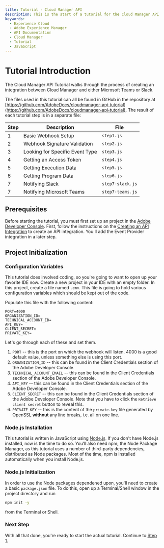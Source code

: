 ```yaml
---
title: Tutorial - Cloud Manager API
description: This is the start of a tutorial for the Cloud Manager API
keywords:
  - Experience Cloud
  - Adobe Experience Manager
  - API Documentation
  - Cloud Manager
  - Tutorial
  - JavaScript
---
```


# Tutorial Introduction

The Cloud Manager API Tutorial walks through the process of creating an integration between Cloud Manager and either Microsoft Teams or Slack.

The files used in this tutorial can all be found in GitHub in the repository at [https://github.com/AdobeDocs/cloudmanager-api-tutorial](https://github.com/AdobeDocs/cloudmanager-api-tutorial). The result of each tutorial step is in a separate file:

| Step | Description                     | File             |
|------|---------------------------------|------------------|
| 1    | Basic Webhook Setup             | `step1.js`       |
| 2    | Webhook Signature Validation    | `step2.js`       |
| 3    | Looking for Specific Event Type | `step3.js`       |
| 4    | Getting an Access Token         | `step4.js`       |
| 5    | Getting Execution Data          | `step5.js`       |
| 6    | Getting Program Data            | `step6.js`       |
| 7    | Notifying Slack                 | `step7-slack.js` |
| 7    | Notifying Microsoft Teams       | `step7-teams.js` |

## Prerequisites

Before starting the tutorial, you must first set up an project in the <a href="https://developer.adobe.com/console/projects" target="_new">Adobe Developer Console</a>. First, follow the instructions on the [Creating an API Integration](/guides/getting-started/create-api-integration/) to create an API integration. You'll add the Event Provider integration in a later step.

## Project Initialization

### Configuration Variables

This tutorial does involved coding, so you're going to want to open up your favorite IDE now. Create a new project in your IDE with an empty folder. In this project, create a file named `.env`. This file is going to hold various configuration variables which should be kept out of the code.

Populate this file with the following content:

```
PORT=4000
ORGANIZATION_ID=
TECHNICAL_ACCOUNT_ID=
API_KEY=
CLIENT_SECRET=
PRIVATE_KEY=
```

Let's go through each of these and set them.

1. `PORT` -- this is the port on which the webhook will listen. 4000 is a good default value, unless something else is using this port.
2. `ORGANIZATION_ID` -- this can be found in the Client Credentials section of the Adobe Developer Console.
3. `TECHNICAL_ACCOUNT_EMAIL` -- this can be found in the Client Credentials section of the Adobe Developer Console.
4. `API_KEY` -- this can be found in the Client Credentials section of the Adobe Developer Console.
5. `CLIENT_SECRET` -- this can be found in the Client Credentials section of the Adobe Developer Console. Note that you have to click the `Retrieve client secret` button to reveal this.
6. `PRIVATE_KEY` -- this is the content of the `private.key` file generated by OpenSSL **without** any line breaks, i.e. all on one line.

### Node.js Installation

This tutorial is written in JavaScript using <a href="https://nodejs.org/" target="_new">Node.js</a>. If you don't have Node.js installed, now is the time to do so. You'll also need npm, the Node Package Manager, as this tutorial uses a number of third-party dependencies, distributed as Node packages. Most of the time, npm is installed automatically when you install Node.js.

### Node.js Initialization

In order to use the Node packages dependened upon, you'll need to create a basic `package.json` file. To do this, open up a Terminal/Shell window in the project directory and run

```bash
npm init -y
```

from the Terminal or Shell.

### Next Step

With all that done, you're ready to start the actual tutorial. Continue to [Step 1](1-a-basic-webhook.md).
